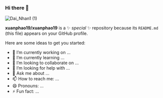 ### Hi there 👋
![Dai_Nhan1 (1)](https://user-images.githubusercontent.com/3102917/24761672-4bc3595d-1a10-49dc-bc69-e8ee9b9c498d.png)

**xuanphao19/xuanphao19** is a ✨ _special_ ✨ repository because its `README.md` (this file) appears on your GitHub profile.

Here are some ideas to get you started:

- 🔭 I’m currently working on ...
- 🌱 I’m currently learning ...
- 👯 I’m looking to collaborate on ...
- 🤔 I’m looking for help with ...
- 💬 Ask me about ...
- 📫 How to reach me: ...
- 😄 Pronouns: ...
- ⚡ Fun fact: ...

